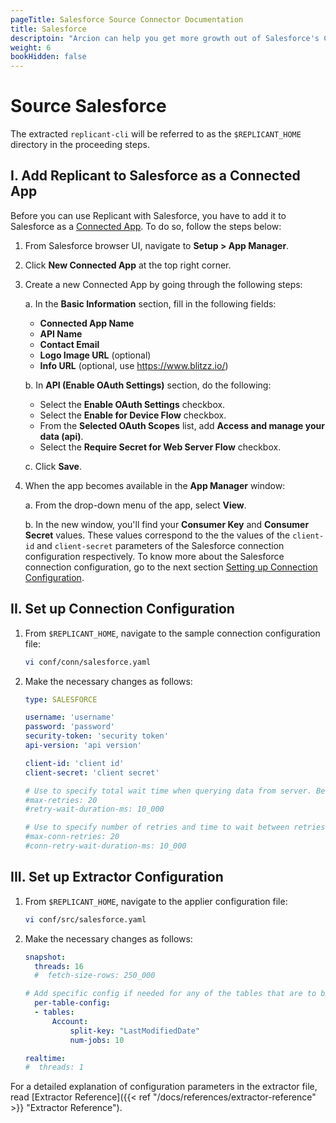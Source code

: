 ```yaml
---
pageTitle: Salesforce Source Connector Documentation
title: Salesforce
descriptoin: "Arcion can help you get more growth out of Salesforce's CRM. Add Replicant as a Connected App, connect, and mobilize Salesforce data for all of your needs."
weight: 6
bookHidden: false
---
```

# Source Salesforce

The extracted `replicant-cli` will be referred to as the `$REPLICANT_HOME` directory in the proceeding steps.

## I. Add Replicant to Salesforce as a Connected App

Before you can use Replicant with Salesforce, you have to add it to Salesforce as a [Connected App](https://help.salesforce.com/s/articleView?id=sf.connected_app_overview.htm&type=5). To do so, follow the steps below:

1. From Salesforce browser UI, navigate to **Setup > App Manager**.
2. Click **New Connected App** at the top right corner.
3. Create a new Connected App by going through the following steps:

    a. In the **Basic Information** section, fill in the following fields:
      - **Connected App Name**
      - **API Name**
      - **Contact Email**
      - **Logo Image URL** (optional)
      - **Info URL** (optional, use https://www.blitzz.io/)

    b. In **API (Enable OAuth Settings)** section, do the following:
      - Select the **Enable OAuth Settings** checkbox.
      - Select the **Enable for Device Flow** checkbox.
      - From the **Selected OAuth Scopes** list, add **Access and manage your data (api)**.
      - Select the **Require Secret for Web Server Flow** checkbox.

    c. Click **Save**.

4. When the app becomes available in the **App Manager** window:

    a. From the drop-down menu of the app, select **View**.

    b. In the new window, you'll find your **Consumer Key** and **Consumer Secret** values. These values correspond to the the values of the `client-id` and `client-secret` parameters of the Salesforce connection configuration respectively. To know more about the Salesforce connection configuration, go to the next section [Setting up Connection Configuration](#ii-setup-connection-configuration).

## II. Set up Connection Configuration

1. From `$REPLICANT_HOME`, navigate to the sample connection configuration file:
    ```BASH
    vi conf/conn/salesforce.yaml
    ```

2. Make the necessary changes as follows:

    ```YAML
    type: SALESFORCE

    username: 'username'
    password: 'password'
    security-token: 'security token'
    api-version: 'api version'

    client-id: 'client id'
    client-secret: 'client secret'

    # Use to specify total wait time when querying data from server. Below listed numbers are the default
    #max-retries: 20
    #retry-wait-duration-ms: 10_000

    # Use to specify number of retries and time to wait between retries in case of connection timeouts before throwing exception. Below listed numbers are the default
    #max-conn-retries: 20
    #conn-retry-wait-duration-ms: 10_000
    ```

## III. Set up Extractor Configuration

1. From `$REPLICANT_HOME`, navigate to the applier configuration file:
    ```BASH
    vi conf/src/salesforce.yaml
    ```
2. Make the necessary changes as follows:

    ```YAML
    snapshot:
      threads: 16
      #  fetch-size-rows: 250_000

    # Add specific config if needed for any of the tables that are to be replicated. Example sets Account table to be replicated with 10 jobs using LastModifiedDate column to split the data between jobs.
      per-table-config:
      - tables:
          Account:
              split-key: "LastModifiedDate"
              num-jobs: 10

    realtime:
    #  threads: 1
    ```

For a detailed explanation of configuration parameters in the extractor file, read [Extractor Reference]({{< ref "/docs/references/extractor-reference" >}} "Extractor Reference").